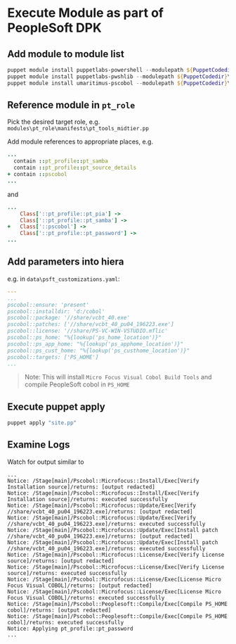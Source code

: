 # Execute Module as part of PeopleSoft DPK

## Add module to module list

```powershell
puppet module install puppetlabs-powershell --modulepath ${PuppetCodedir}\production\modules --force
puppet module install puppetlabs-pwshlib --modulepath ${PuppetCodedir}\production\modules --force
puppet module install umaritimus-pscobol --modulepath ${PuppetCodedir}\production\modules --force
```

## Reference module in `pt_role`

Pick the desired target role, e.g. `modules\pt_role\manifests\pt_tools_midtier.pp`

Add module references to appropriate places, e.g.

```ruby
...
  contain ::pt_profile::pt_samba
  contain ::pt_profile::pt_source_details
+ contain ::pscobol
...
```

and

```ruby
...
    Class['::pt_profile::pt_pia'] ->
    Class['::pt_profile::pt_samba'] ->
+   Class['::pscobol'] ->
    Class['::pt_profile::pt_password'] ->
...
```

## Add parameters into hiera

e.g. in `data\psft_customizations.yaml`:

```yaml
---
...
pscobol::ensure: 'present'
pscobol::installdir: 'd:/cobol'
pscobol::package: '//share/vcbt_40.exe'
pscobol::patches: ['//share/vcbt_40_pu04_196223.exe']
pscobol::license: '//share/PS-VC-WIN-VSTUDIO.mflic'
pscobol::ps_home: "%{lookup('ps_home_location')}"
pscobol::ps_app_home: "%{lookup('ps_apphome_location')}"
pscobol::ps_cust_home: "%{lookup('ps_custhome_location')}"
pscobol::targets: ['PS_HOME']
...
```

> Note: This will install `Micro Focus Visual Cobol Build Tools` and compile PeopleSoft cobol in `PS_HOME`

## Execute puppet apply

```powershell
puppet apply "site.pp"
```

## Examine Logs

Watch for output similar to

```log
...
Notice: /Stage[main]/Pscobol::Microfocus::Install/Exec[Verify Installation source]/returns: [output redacted]
Notice: /Stage[main]/Pscobol::Microfocus::Install/Exec[Verify Installation source]/returns: executed successfully
Notice: /Stage[main]/Pscobol::Microfocus::Update/Exec[Verify //share/vcbt_40_pu04_196223.exe]/returns: [output redacted]
Notice: /Stage[main]/Pscobol::Microfocus::Update/Exec[Verify //share/vcbt_40_pu04_196223.exe]/returns: executed successfully
Notice: /Stage[main]/Pscobol::Microfocus::Update/Exec[Install patch //share/vcbt_40_pu04_196223.exe]/returns: [output redacted]
Notice: /Stage[main]/Pscobol::Microfocus::Update/Exec[Install patch //share/vcbt_40_pu04_196223.exe]/returns: executed successfully
Notice: /Stage[main]/Pscobol::Microfocus::License/Exec[Verify License source]/returns: [output redacted]
Notice: /Stage[main]/Pscobol::Microfocus::License/Exec[Verify License source]/returns: executed successfully
Notice: /Stage[main]/Pscobol::Microfocus::License/Exec[License Micro Focus Visual COBOL]/returns: [output redacted]
Notice: /Stage[main]/Pscobol::Microfocus::License/Exec[License Micro Focus Visual COBOL]/returns: executed successfully
Notice: /Stage[main]/Pscobol::Peoplesoft::Compile/Exec[Compile PS_HOME cobol]/returns: [output redacted]
Notice: /Stage[main]/Pscobol::Peoplesoft::Compile/Exec[Compile PS_HOME cobol]/returns: executed successfully
Notice: Applying pt_profile::pt_password
...
```
